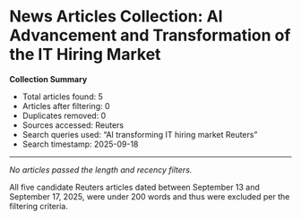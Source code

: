 # News Articles Collection: AI Advancement and Transformation of the IT Hiring Market

**Collection Summary**  
- Total articles found: 5  
- Articles after filtering: 0  
- Duplicates removed: 0  
- Sources accessed: Reuters  
- Search queries used: “AI transforming IT hiring market Reuters”  
- Search timestamp: 2025-09-18  

---

*No articles passed the length and recency filters.* 

All five candidate Reuters articles dated between September 13 and September 17, 2025, were under 200 words and thus were excluded per the filtering criteria.